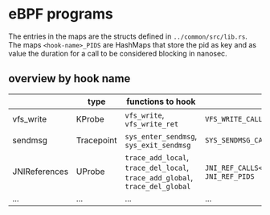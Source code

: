 
<!--  
SPDX-FileCopyrightText: 2024 Tom Weisshuhn <tom.weisshuhn@fau.de>  
  
SPDX-License-Identifier: MIT  
-->

# eBPF programs

The entries in the maps are the structs defined in `../common/src/lib.rs`.
The maps `<hook-name>_PIDS` are HashMaps that store the pid as key and as value the duration for a call to be considered blocking in nanosec. 

## overview by hook name

|               | type       | functions to hook                                                            | map<entry-type>                             |  
|---------------|------------|------------------------------------------------------------------------------|---------------------------------------------|  
| vfs_write     | KProbe     | `vfs_write`, `vfs_write_ret`                                                 | `VFS_WRITE_CALLS<VfsWriteCall>`             |  
| sendmsg       | Tracepoint | `sys_enter_sendmsg`, `sys_exit_sendmsg`                                      | `SYS_SENDMSG_CALLS<SysSendmsgCall>`         |
| JNIReferences | UProbe     | `trace_add_local`, `trace_del_local`, `trace_add_global`, `trace_del_global` | `JNI_REF_CALLS<JNIRefCall>`, `JNI_REF_PIDS` |
| ...           | ...        | ...                                                                          | ...                                         |

